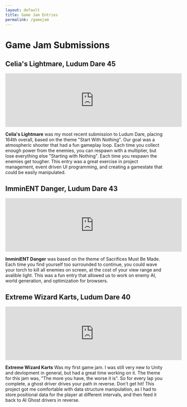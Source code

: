 ```yaml
---
layout: default
title: Game Jam Entries
permalink: /gamejam
---
```

# Game Jam Submissions

## Celia's Lightmare, Ludum Dare 45
<iframe src="https://itch.io/embed/497921" width="552" height="167" frameborder="0"><a href="https://overtechstudios.itch.io/celias-lightmare">Celia's Lightmare by Overtech Studios</a></iframe>

**Celia's Lightmare** was my most recent submission to Ludum Dare, placing 164th overall, based on the theme "Start With Nothing". Our goal was a atmospheric shooter that had a fun gameplay loop. Each time you collect enough power from the enemies, you can respawn with a multiplier, but lose everything else "Starting with Nothing". Each time you respawn the enemies get tougher. This entry was a great exercise in project management, event driven UI programming, and creating a gamestate that could be easily manipulated.

## ImminENT Danger, Ludum Dare 43
<iframe src="https://itch.io/embed/339222" width="552" height="167" frameborder="0"><a href="https://overtechstudios.itch.io/imminent-danger">ImminENT Danger (Ludum Dare 43  Entry) by Overtech Studios</a></iframe>

**ImminiENT Danger** was based on the theme of Sacrifices Must Be Made.
Each time you find yourself too surrounded to continue, you could wave your torch to kill all enemies on screen, at the cost of your view range and avalible light. This was a fun entry that allowed us to work on enemy AI, world generation, and optimization for browsers.

## Extreme Wizard Karts, Ludum Dare 40
<iframe frameborder="0" src="https://itch.io/embed/202012" width="552" height="167"><a href="https://squishytay.itch.io/extreme-wizard-karts">EXTREME Wizard Karts by squishytay</a></iframe>

**Extreme Wizard Karts** Was my first game jam. I was still very new to Unity and devlopment in general, but had a great time working on it. The theme for this jam was, "The more you have, the worse it is". So for every lap you complete, a ghost driver drives your path in reverse. Don't get hit! This project got me comfortable with data structure manipulation, as I had to store positional data for the player at different intervals, and then feed it back to AI Ghost drivers in reverse. 




